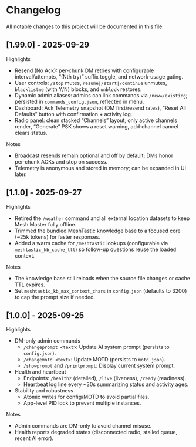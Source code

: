 # Changelog

All notable changes to this project will be documented in this file.

## [1.99.0] - 2025-09-29

Highlights
- Resend (No Ack): per‑chunk DM retries with configurable interval/attempts, “(Nth try)” suffix toggle, and network‑usage gating.
- User controls: `/stop` mutes, `resume|/start|/continue` unmutes, `blacklistme` (with Y/N) blocks, and `unblock` restores.
- Dynamic admin aliases: admins can link commands via `/new=/existing`; persisted in `commands_config.json`, reflected in menu.
- Dashboard: Ack Telemetry snapshot (DM first/resend rates), “Reset All Defaults” button with confirmation + activity log.
- Radio panel: clean stacked “Channels” layout, only active channels render, “Generate” PSK shows a reset warning, add‑channel cancel clears status.

Notes
- Broadcast resends remain optional and off by default; DMs honor per‑chunk ACKs and stop on success.
- Telemetry is anonymous and stored in memory; can be expanded in UI later.

## [1.1.0] - 2025-09-27

Highlights
- Retired the `/weather` command and all external location datasets to keep Mesh Master fully offline.
- Trimmed the bundled MeshTastic knowledge base to a focused core (~25k tokens) for faster responses.
- Added a warm cache for `/meshtastic` lookups (configurable via `meshtastic_kb_cache_ttl`) so follow-up questions reuse the loaded context.

Notes
- The knowledge base still reloads when the source file changes or cache TTL expires.
- Set `meshtastic_kb_max_context_chars` in `config.json` (defaults to 3200) to cap the prompt size if needed.

## [1.0.0] - 2025-09-25

Highlights
- DM-only admin commands
  - `/changeprompt <text>`: Update AI system prompt (persists to `config.json`).
  - `/changemotd <text>`: Update MOTD (persists to `motd.json`).
  - `/showprompt` and `/printprompt`: Display current system prompt.
- Health and heartbeat
  - Endpoints: `/healthz` (detailed), `/live` (liveness), `/ready` (readiness).
  - Heartbeat log line every ~30s summarizing status and activity ages.
- Stability and robustness
  - Atomic writes for config/MOTD to avoid partial files.
  - App-level PID lock to prevent multiple instances.

Notes
- Admin commands are DM-only to avoid channel misuse.
- Health reports degraded states (disconnected radio, stalled queue, recent AI error).
